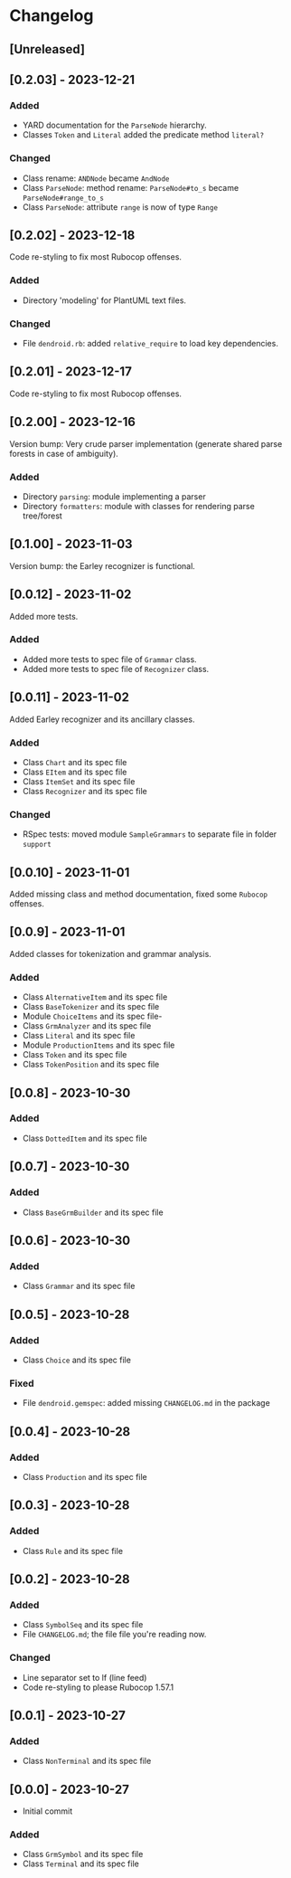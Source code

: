 # Changelog

## [Unreleased]

## [0.2.03] - 2023-12-21

### Added
- YARD documentation for the `ParseNode` hierarchy.
- Classes `Token` and `Literal` added the predicate method `literal?`

### Changed
- Class rename: `ANDNode` became `AndNode`
- Class `ParseNode`: method rename: `ParseNode#to_s` became `ParseNode#range_to_s`
- Class `ParseNode`: attribute `range` is now of type `Range` 

## [0.2.02] - 2023-12-18
Code re-styling to fix most Rubocop offenses.

### Added
- Directory 'modeling' for PlantUML text files.

### Changed
- File `dendroid.rb`: added `relative_require` to load key dependencies. 

## [0.2.01] - 2023-12-17
Code re-styling to fix most Rubocop offenses.

## [0.2.00] - 2023-12-16
Version bump: Very crude parser implementation (generate shared parse forests in case of ambiguity).

### Added
- Directory `parsing`: module implementing a parser
- Directory `formatters`: module with classes for rendering parse tree/forest 

## [0.1.00] - 2023-11-03
Version bump: the Earley recognizer is functional.

## [0.0.12] - 2023-11-02
Added more tests.

### Added
- Added more tests to spec file of `Grammar` class.
- Added more tests to spec file of `Recognizer` class.

## [0.0.11] - 2023-11-02
Added Earley recognizer and its ancillary classes.

### Added
- Class `Chart` and its spec file
- Class `EItem` and its spec file
- Class `ItemSet` and its spec file
- Class `Recognizer` and its spec file

### Changed
- RSpec tests: moved module `SampleGrammars` to separate file in folder `support`

## [0.0.10] - 2023-11-01
Added missing class and method documentation, fixed some `Rubocop` offenses.


## [0.0.9] - 2023-11-01
Added classes for tokenization and grammar analysis.

### Added
- Class `AlternativeItem` and its spec file
- Class `BaseTokenizer` and its spec file
- Module `ChoiceItems` and its spec file- 
- Class `GrmAnalyzer` and its spec file
- Class `Literal` and its spec file
- Module `ProductionItems` and its spec file
- Class `Token` and its spec file
- Class `TokenPosition` and its spec file

## [0.0.8] - 2023-10-30
### Added
- Class `DottedItem` and its spec file

## [0.0.7] - 2023-10-30
### Added
- Class `BaseGrmBuilder` and its spec file

## [0.0.6] - 2023-10-30
### Added
- Class `Grammar` and its spec file

## [0.0.5] - 2023-10-28
### Added
- Class `Choice` and its spec file

### Fixed
- File `dendroid.gemspec`: added missing `CHANGELOG.md` in the package

## [0.0.4] - 2023-10-28
### Added
- Class `Production` and its spec file

## [0.0.3] - 2023-10-28
### Added
- Class `Rule` and its spec file

## [0.0.2] - 2023-10-28
### Added
- Class `SymbolSeq` and its spec file
- File `CHANGELOG.md`; the file file you're reading now.

### Changed
- Line separator set to lf (line feed)
- Code re-styling to please Rubocop 1.57.1

## [0.0.1] - 2023-10-27
### Added
- Class `NonTerminal` and its spec file

## [0.0.0] - 2023-10-27
- Initial commit

### Added
- Class `GrmSymbol` and its spec file
- Class `Terminal` and its spec file